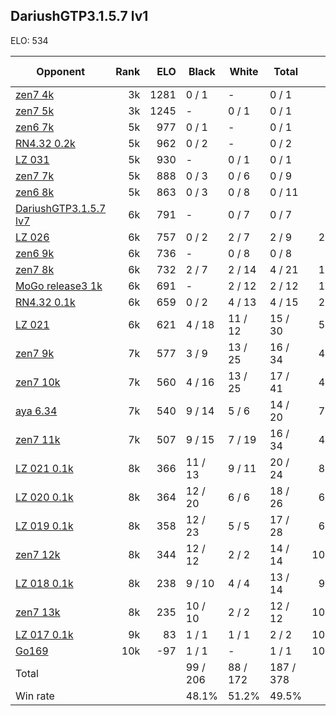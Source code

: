 ## DariushGTP3.1.5.7 lv1 ##

ELO: 534

Opponent | Rank | ELO | Black | White | Total | Win rate
---------|-----:|----:|-------|-------|-------|-------:
[zen7 4k](zen7%204k.md) | 3k | 1281 | 0 / 1 | - | 0 / 1 | 0.0%
[zen7 5k](zen7%205k.md) | 3k | 1245 | - | 0 / 1 | 0 / 1 | 0.0%
[zen6 7k](zen6%207k.md) | 5k | 977 | 0 / 1 | - | 0 / 1 | 0.0%
[RN4.32 0.2k](RN4.32%200.2k.md) | 5k | 962 | 0 / 2 | - | 0 / 2 | 0.0%
[LZ 031](LZ%20031.md) | 5k | 930 | - | 0 / 1 | 0 / 1 | 0.0%
[zen7 7k](zen7%207k.md) | 5k | 888 | 0 / 3 | 0 / 6 | 0 / 9 | 0.0%
[zen6 8k](zen6%208k.md) | 5k | 863 | 0 / 3 | 0 / 8 | 0 / 11 | 0.0%
[DariushGTP3.1.5.7 lv7](DariushGTP3.1.5.7%20lv7.md) | 6k | 791 | - | 0 / 7 | 0 / 7 | 0.0%
[LZ 026](LZ%20026.md) | 6k | 757 | 0 / 2 | 2 / 7 | 2 / 9 | 22.2%
[zen6 9k](zen6%209k.md) | 6k | 736 | - | 0 / 8 | 0 / 8 | 0.0%
[zen7 8k](zen7%208k.md) | 6k | 732 | 2 / 7 | 2 / 14 | 4 / 21 | 19.0%
[MoGo release3 1k](MoGo%20release3%201k.md) | 6k | 691 | - | 2 / 12 | 2 / 12 | 16.7%
[RN4.32 0.1k](RN4.32%200.1k.md) | 6k | 659 | 0 / 2 | 4 / 13 | 4 / 15 | 26.7%
[LZ 021](LZ%20021.md) | 6k | 621 | 4 / 18 | 11 / 12 | 15 / 30 | 50.0%
[zen7 9k](zen7%209k.md) | 7k | 577 | 3 / 9 | 13 / 25 | 16 / 34 | 47.1%
[zen7 10k](zen7%2010k.md) | 7k | 560 | 4 / 16 | 13 / 25 | 17 / 41 | 41.5%
[aya 6.34](aya%206.34.md) | 7k | 540 | 9 / 14 | 5 / 6 | 14 / 20 | 70.0%
[zen7 11k](zen7%2011k.md) | 7k | 507 | 9 / 15 | 7 / 19 | 16 / 34 | 47.1%
[LZ 021 0.1k](LZ%20021%200.1k.md) | 8k | 366 | 11 / 13 | 9 / 11 | 20 / 24 | 83.3%
[LZ 020 0.1k](LZ%20020%200.1k.md) | 8k | 364 | 12 / 20 | 6 / 6 | 18 / 26 | 69.2%
[LZ 019 0.1k](LZ%20019%200.1k.md) | 8k | 358 | 12 / 23 | 5 / 5 | 17 / 28 | 60.7%
[zen7 12k](zen7%2012k.md) | 8k | 344 | 12 / 12 | 2 / 2 | 14 / 14 | 100.0%
[LZ 018 0.1k](LZ%20018%200.1k.md) | 8k | 238 | 9 / 10 | 4 / 4 | 13 / 14 | 92.9%
[zen7 13k](zen7%2013k.md) | 8k | 235 | 10 / 10 | 2 / 2 | 12 / 12 | 100.0%
[LZ 017 0.1k](LZ%20017%200.1k.md) | 9k | 83 | 1 / 1 | 1 / 1 | 2 / 2 | 100.0%
[Go169](Go169.md) | 10k | -97 | 1 / 1 | - | 1 / 1 | 100.0%
Total | | | 99 / 206 | 88 / 172 | 187 / 378 | 
Win rate| | | 48.1% | 51.2% | 49.5% | 
